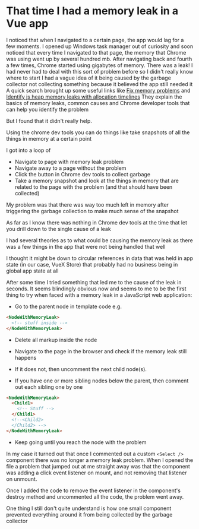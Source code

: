 # That time I had a memory leak in a Vue app
I noticed that when I navigated to a certain page, the app would lag for a few moments. 
I opened up Windows task manager out of curiosity and soon noticed that every time I navigated to that page, the memory that Chrome was using went up by several hundred mb.
After navigating back and fourth a few times, Chrome started using gigabytes of memory.
There was a leak!
I had never had to deal with this sort of problem before so I didn't really know where to start
I had a vague idea of it being caused by the garbage collector not collecting something because it believed the app still needed it
A quick search brought up some useful links like [Fix memory problems](https://developers.google.com/web/tools/chrome-devtools/memory-problems) and [Identify js heap memory leaks with allocation timelines](https://developers.google.com/web/tools/chrome-devtools/memory-problems#identify_js_heap_memory_leaks_with_allocation_timelines)
They explain the basics of memory leaks, common causes and Chrome developer tools that can help you identify the problem

But I found that it didn't really help.

Using the chrome dev tools you can do things like take snapshots of all the things in memory at a certain point

I got into a loop of 
- Navigate to page with memory leak problem
- Navigate away to a page without the problem
- Click the button in Chrome dev tools to collect garbage
- Take a memory snapshot and look at the things in memory that are related to the page with the problem (and that should have been collected)

My problem was that there was way too much left in memory after triggering the garbage collection to make much sense of the snapshot

As far as I know there was nothing in Chrome dev tools at the time that let you drill down to the single cause of a leak

I had several theories as to what could be causing the memory leak as there was a few things in the app that were not being handled that well

I thought it might be down to circular references in data that was held in app state (in our case, VueX Store) that probably had no business being in global app state at all

After some time I tried something that led me to the cause of the leak in seconds. It seems blindingly obvious now and seems to me to be the first thing to try when faced with a memory leak in a JavaScript web application:

- Go to the parent node in template code e.g.
```html
<NodeWithMemoryLeak>
  <!-- stuff inside -->
</NodeWithMemoryLeak>
```

- Delete all markup inside the node
- Navigate to the page in the browser and check if the memory leak still happens
- If it does not, then uncomment the next child node(s). 


- If you have one or more sibling nodes below the parent, then comment out each sibling one by one
```html
<NodeWithMemoryLeak>
  <Child1>
    <!-- Stuff -->
  </Child1>
  <!--<Child2>
  </Child2> -->
</NodeWithMemoryLeak>
```

- Keep going until you reach the node with the problem

In my case it turned out that once I commented out a custom ```<Select /> ``` component there was no longer a memory leak problem. When I opened the file a problem that jumped out at me straight away was that the component was adding a click event listener on mount, and not removing that listener on unmount.

Once I added the code to remove the event listener in the component's destroy method and uncommented all the code, the problem went away.

One thing I still don't quite understand is how one small component prevented everything around it from being collected by the garbage collector



